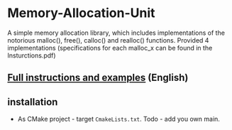 # Memory-Allocation-Unit
A simple memory allocation library, which includes implementations of the notorious malloc(), free(), calloc() and realloc() functions.
Provided 4 implementations (specifications for each malloc_x can be found in the Insturctions.pdf) 

## [Full instructions and examples](Instructions.pdf) (English)

## installation
* As CMake project - target `CmakeLists.txt`. Todo - add you own main.

